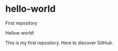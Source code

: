 # hello-world
First repository 

Hellow world!

This is my first repository. Here to discover GitHub.
